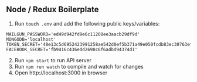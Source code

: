 ## Node / Redux Boilerplate

1. Run ```touch .env``` and add the following public keys/variables:
```MAILGUN_USERNAME='postmaster@sandbox67c118365e564798a8864434e4b2a3cb.mailgun.org'
MAILGUN_PASSWORD='ed49d942fd9e6c11208ee3aacb29df9d'
MONGODB='localhost'
TOKEN_SECRET='48e13c5d6952423991258ae542d0ef5b371a49e050fcdb83ec30763efcef1d01'
FACEBOOK_SECRET='fb9416c436edd2690c6f6adbd94374d1'
```
2. Run ```npm start``` to run API server
3. Run ```npm run watch``` to compile and watch for changes
4. Open http://localhost:3000 in browser